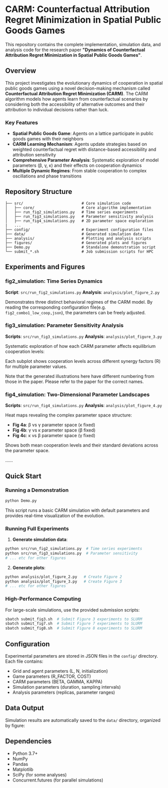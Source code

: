 # CARM: Counterfactual Attribution Regret Minimization in Spatial Public Goods Games

This repository contains the complete implementation, simulation data, and analysis code for the research paper **"Dynamics of Counterfactual Attribution Regret Minimization in Spatial Public Goods Games"**.

## Overview

This project investigates the evolutionary dynamics of cooperation in spatial public goods games using a novel decision-making mechanism called **Counterfactual Attribution Regret Minimization (CARM)**. The CARM algorithm models how agents learn from counterfactual scenarios by considering both the accessibility of alternative outcomes and their attribution to individual decisions rather than luck.

### Key Features

- **Spatial Public Goods Game**: Agents on a lattice participate in public goods games with their neighbors
- **CARM Learning Mechanism**: Agents update strategies based on weighted counterfactual regret with distance-based accessibility and attribution sensitivity
- **Comprehensive Parameter Analysis**: Systematic exploration of model parameters (β, γ, κ) and their effects on cooperation dynamics
- **Multiple Dynamic Regimes**: From stable cooperation to complex oscillations and phase transitions

## Repository Structure

```
├── src/                          # Core simulation code
│   ├── core/                     # Core algorithm implementation
│   ├── run_fig2_simulations.py   # Time series experiments
│   ├── run_fig3_simulations.py   # Parameter sensitivity analysis
│   ├── run_fig4_simulations.py   # 2D parameter space exploration
|   ...
├── config/                       # Experiment configuration files
├── data/                         # Generated simulation data
├── analysis/                     # Plotting and analysis scripts
├── figures/                      # Generated plots and figures
├── Demo.py                       # Standalone demonstration script
└── submit_*.sh                   # Job submission scripts for HPC
```


## Experiments and Figures

### fig2_simulation: Time Series Dynamics
**Script**: `src/run_fig2_simulations.py`
**Analysis**: `analysis/plot_figure_2.py`

Demonstrates three distinct behavioral regimes of the CARM model. By reading the corresponding configuration file(e.g. `fig2_combo1_low_coop,json`), the parameters can be freely adjusted.

### fig3_simulation: Parameter Sensitivity Analysis
**Scripts**: `src/run_fig3_simulations.py`
**Analysis**: `analysis/plot_figure_3.py`

Systematic exploration of how each CARM parameter affects equilibrium cooperation levels:

Each subplot shows cooperation levels across different synergy factors (R) for multiple parameter values.

Note that the generated illustrations here have different numbering from those in the paper. Please refer to the paper for the correct names.

### fig4_simulation: Two-Dimensional Parameter Landscapes
**Scripts**: `src/run_fig4_simulations.py`
**Analysis**: `analysis/plot_figure_4.py`

Heat maps revealing the complex parameter space structure:
- **Fig 4a**: β vs γ parameter space (κ fixed)
- **Fig 4b**: γ vs κ parameter space (β fixed)
- **Fig 4c**: κ vs β parameter space (γ fixed)

Shows both mean cooperation levels and their standard deviations across the parameter space.

......

## Quick Start

### Running a Demonstration
```bash
python Demo.py
```

This script runs a basic CARM simulation with default parameters and provides real-time visualization of the evolution.

### Running Full Experiments

1. **Generate simulation data**:
```bash
python src/run_fig2_simulations.py  # Time series experiments
python src/run_fig3_simulations.py  # Parameter sensitivity
# ... etc for other figures
```

2. **Generate plots**:
```bash
python analysis/plot_figure_2.py   # Create Figure 2
python analysis/plot_figure_3.py   # Create Figure 3
# ... etc for other figures
```

### High-Performance Computing
For large-scale simulations, use the provided submission scripts:
```bash
sbatch submit_fig3.sh  # Submit Figure 3 experiments to SLURM
sbatch submit_fig7.sh  # Submit Figure 7 experiments to SLURM
sbatch submit_fig8.sh  # Submit Figure 8 experiments to SLURM
```

## Configuration

Experimental parameters are stored in JSON files in the `config/` directory. Each file contains:
- Grid and agent parameters (L, N, initialization)
- Game parameters (R_FACTOR, COST)
- CARM parameters (BETA, GAMMA, KAPPA)
- Simulation parameters (duration, sampling intervals)
- Analysis parameters (replicas, parameter ranges)

## Data Output

Simulation results are automatically saved to the `data/` directory, organized by figure:

## Dependencies

- Python 3.7+
- NumPy
- Pandas  
- Matplotlib
- SciPy (for some analyses)
- Concurrent.futures (for parallel simulations)

